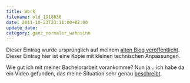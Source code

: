 ```yaml
---
title: Work
filename: old_1918636
date: 2011-10-23T23:11:00+02:00
update_date:
category: ganz_normaler_wahnsinn
---
```

Dieser Eintrag wurde ursprünglich auf meinem [alten Blog veröffentlicht](https://stu.blogger.de/stories/1918636/). Dieser Eintrag hier ist eine Kopie mit kleinen technischen Anpassungen.

Wie gut ich mit meiner Bachelorarbeit vorankomme? Nun ja… ich habe da ein Video gefunden, das meine Situation sehr genau [beschreibt](http://www.youtube.com/watch?v=GD82xMIWZjQ).
